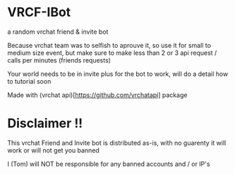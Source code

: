 # VRCF-IBot
a random vrchat friend &amp; invite bot

Because vrchat team was to selfish to aprouve it, so use it for small to medium size event, but make sure to make less than 2 or 3 api request / calls per minutes (friends requests)

Your world needs to be in invite plus for the bot to work, will do a detail how to tutorial soon


Made with (vrchat api)[https://github.com/vrchatapi] package

# Disclaimer !!

This vrchat Friend and Invite bot is distributed as-is, with no guarenty it will work or will not get you banned

I (Tom) will NOT be responsible for any banned accounts and / or IP's
